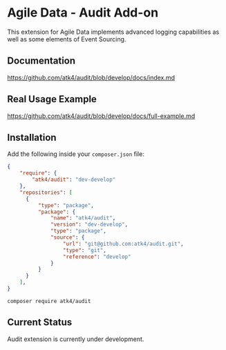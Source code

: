 # Agile Data - Audit Add-on

This extension for Agile Data implements advanced logging capabilities as well as some elements of
Event Sourcing.

## Documentation

https://github.com/atk4/audit/blob/develop/docs/index.md

## Real Usage Example

https://github.com/atk4/audit/blob/develop/docs/full-example.md

## Installation

Add the following inside your `composer.json` file:

``` json
{
    "require": {
        "atk4/audit": "dev-develop"
    },
    "repositories": [
      {
          "type": "package",
          "package": {
              "name": "atk4/audit",
              "version": "dev-develop",
              "type": "package",
              "source": {
                  "url": "git@github.com:atk4/audit.git",
                  "type": "git",
                  "reference": "develop"
              }
          }
      }
    ],
}
```


``` console
composer require atk4/audit
```

## Current Status

Audit extension is currently under development.

